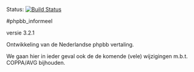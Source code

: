 Status: [![Build Status](https://travis-ci.org/Infopolitie/phpbb_informeel.svg?branch=master)](https://travis-ci.org/Infopolitie/phpbb_informeel)

#phpbb_informeel

versie 3.2.1

Ontwikkeling van de Nederlandse phpbb vertaling.

We gaan hier in ieder geval ook de de komende (vele) wijzigingen m.b.t. COPPA/AVG  bijhouden.


